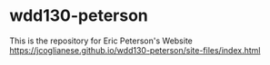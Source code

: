 # wdd130-peterson
This is the repository for Eric Peterson's Website
https://jcoglianese.github.io/wdd130-peterson/site-files/index.html
